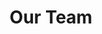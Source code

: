 ---
title: Our Team
layout: collection
permalink: /our_team/
collection: our_team
entries_layout: grid
classes: fit-teaser
---